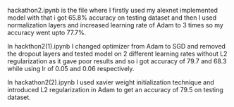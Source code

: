 hackathon2.ipynb is the file where I firstly used my alexnet implemented model with that i got 65.8% accuracy on testing dataset and then I used normalization layers and increased learning rate of Adam to 3 times so my accuracy went upto 77.7%.

In hackthon2(1).ipynb I changed optimizer from Adam to SGD and removed the dropout layers and tested model on 2 different learning rates without L2 regularization as it gave poor results and so i got accuracy of 79.7 and 68.3 while using lr of 0.05 and 0.06 respectively.

In hackathon2(2).ipynb I used xavier weight initialization technique and introduced L2 regularization in Adam to get an accuracy of 79.5 on testing dataset.

